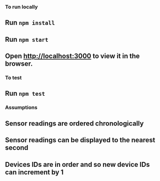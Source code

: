 ### To run locally

## Run `npm install`
## Run `npm start`

## Open [http://localhost:3000](http://localhost:3000) to view it in the browser.

### To test
## Run `npm test`

### Assumptions

## Sensor readings are ordered chronologically
## Sensor readings can be displayed to the nearest second
## Devices IDs are in order and so new device IDs can increment by 1
